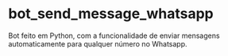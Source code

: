 # bot_send_message_whatsapp
Bot feito em Python, com a funcionalidade de enviar mensagens automaticamente para qualquer número no Whatsapp.
